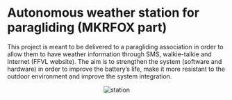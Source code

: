 # Autonomous weather station for paragliding (MKRFOX part)

This project is meant to be delivered to a paragliding association in order to allow them to have weather information through SMS, walkie-talkie and Internet (FFVL website). 
The aim is to strengthen the system (software and hardware) in order to improve the battery’s life, make it more resistant to the outdoor environment and improve the system integration.

<p align="center">
  <img src="https://github.com/user-attachments/assets/002e12f4-f0bb-4394-b494-9b0915348b7b" alt="station"/>
</p>
